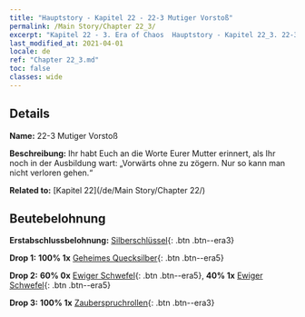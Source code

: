 ```yaml
---
title: "Hauptstory - Kapitel 22 - 22-3 Mutiger Vorstoß"
permalink: /Main Story/Chapter 22_3/
excerpt: "Kapitel 22 - 3. Era of Chaos  Hauptstory - Kapitel 22_3. 22-3 Mutiger Vorstoß"
last_modified_at: 2021-04-01
locale: de
ref: "Chapter 22_3.md"
toc: false
classes: wide
---
```


## Details

 **Name:** 22-3 Mutiger Vorstoß

 **Beschreibung:** Ihr habt Euch an die Worte Eurer Mutter erinnert, als Ihr noch in der Ausbildung wart: „Vorwärts ohne zu zögern. Nur so kann man nicht verloren gehen.“

 **Related to:** [Kapitel 22](/de/Main Story/Chapter 22/)

## Beutebelohnung

 **Erstabschlussbelohnung:** [Silberschlüssel](/de/Items/con_693/){: .btn .btn--era3}

 **Drop 1:** **100% 1x** [Geheimes Quecksilber](/de/Items/mat_77/){: .btn .btn--era5}

 **Drop 2:** **60% 0x** [Ewiger Schwefel](/de/Items/mat_71/){: .btn .btn--era5}, **40% 1x** [Ewiger Schwefel](/de/Items/mat_71/){: .btn .btn--era5}

 **Drop 3:** **100% 1x** [Zauberspruchrollen](/de/Items/con_694/){: .btn .btn--era3}

